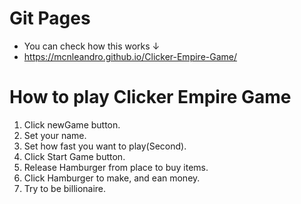 # Git Pages
- You can check how this works ↓
- https://mcnleandro.github.io/Clicker-Empire-Game/

# How to play Clicker Empire Game
1. Click newGame button.
2. Set your name.
3. Set how fast you want to play(Second).
4. Click Start Game button.
5. Release Hamburger from place to buy items.
6. Click Hamburger to make, and ean money.
7. Try to be billionaire.
